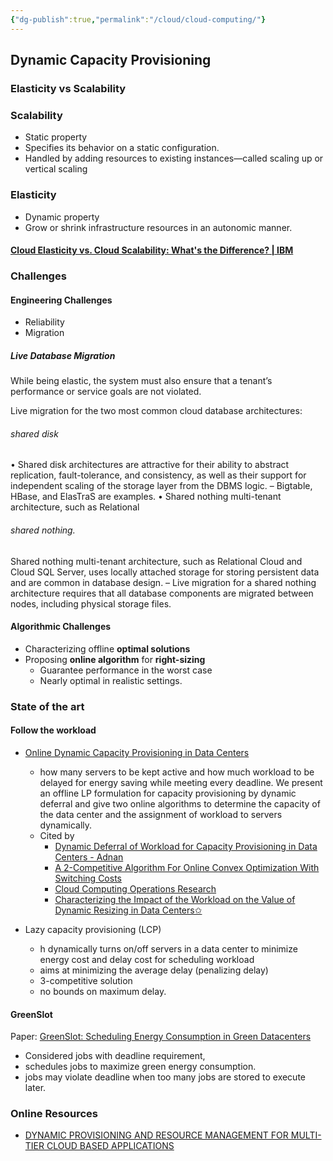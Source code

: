 ```yaml
---
{"dg-publish":true,"permalink":"/cloud/cloud-computing/"}
---
```



## Dynamic Capacity Provisioning

### Elasticity vs Scalability

### Scalability

- Static property
- Specifies its behavior on a static configuration.
- Handled by adding resources to existing instances—called scaling up or vertical scaling

### Elasticity 

- Dynamic property
- Grow or shrink infrastructure resources in an autonomic manner.

####  [Cloud Elasticity vs. Cloud Scalability: What's the Difference? | IBM](https://www.ibm.com/cloud/blog/cloud-elasticity-vs-cloud-scalability)

### Challenges

#### Engineering Challenges
- Reliability
- Migration 

##### **Live Database Migration**

While being elastic, the system must also ensure that a tenant’s performance or service goals are not violated.

Live migration for the two most common cloud database
architectures:

###### shared disk
• Shared disk architectures are attractive for their ability to
abstract replication, fault-tolerance, and consistency, as well as
their support for independent scaling of the storage layer from
the DBMS logic.
– Bigtable, HBase, and ElasTraS are examples.
• Shared nothing multi-tenant architecture, such as Relational

###### shared nothing.
Shared nothing multi-tenant architecture, such as Relational
Cloud and Cloud SQL Server, uses locally attached storage for
storing persistent data and are common in database design.
– Live migration for a shared nothing architecture requires
that all database components are migrated between nodes,
including physical storage files.

#### Algorithmic Challenges
- Characterizing offline **optimal solutions**
- Proposing **online algorithm** for **right-sizing**
    - Guarantee performance in the worst case
    - Nearly optimal in realistic settings.


### State of the art

#### Follow the workload

- [Online Dynamic Capacity Provisioning in Data Centers](http://rsrg.cms.caltech.edu/greenIT/papers/dcp-allerton.pdf)
    - how many servers to be kept active and how much workload to be delayed for energy saving while meeting every deadline. We present an offline LP formulation for capacity provisioning by dynamic deferral and give two online algorithms to determine the capacity of the data center and the assignment of workload to servers dynamically.
    - Cited by
        - [Dynamic Deferral of Workload for Capacity Provisioning in Data Centers - Adnan](https://arxiv.org/pdf/1109.3839.pdf)
        - [A 2-Competitive Algorithm For Online Convex
Optimization With Switching Costs](https://drops.dagstuhl.de/opus/volltexte/2015/5297/pdf/7.pdf)
        - [Cloud Computing Operations Research](https://www.labri.fr/perso/eyraud/pmwiki/uploads/Main/CloudOR.pdf)
        - [Characterizing the Impact of the Workload on the Value of Dynamic Resizing in Data Centers✩](https://arxiv.org/pdf/1207.6295.pdf)

- Lazy capacity provisioning (LCP)
    - h dynamically turns on/off servers in a data center to minimize energy cost and delay cost for scheduling workload
    - aims at minimizing the average delay (penalizing delay)
    - 3-competitive solution
    - no bounds on maximum delay.


#### GreenSlot 

Paper: [GreenSlot: Scheduling Energy Consumption in Green Datacenters](https://personals.ac.upc.edu/jguitart/HomepageFiles/SC11.pdf)



- Considered jobs with deadline requirement, 
- schedules jobs to maximize green energy consumption. 
- jobs may violate deadline when too many jobs are stored to execute later.




### Online Resources

- [DYNAMIC PROVISIONING AND RESOURCE MANAGEMENT FOR MULTI-TIER CLOUD BASED APPLICATIONS](https://sciendo.com/pdf/10.2478/fcds-2013-0008)
